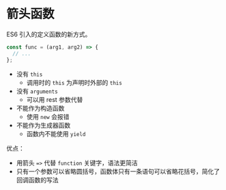 # 箭头函数

ES6 引入的定义函数的新方式。

```js
const func = (arg1, arg2) => {
  // ...
};
```

- 没有 `this`
  - 调用时的 `this` 为声明时外部的 `this`
- 没有 `arguments`
  - 可以用 rest 参数代替
- 不能作为构造函数
  - 使用 `new` 会报错
- 不能作为生成器函数
  - 函数内不能使用 `yield`

优点：

- 用箭头 `=>` 代替 `function` 关键字，语法更简洁
- 只有一个参数可以省略圆括号，函数体只有一条语句可以省略花括号，简化了回调函数的写法
